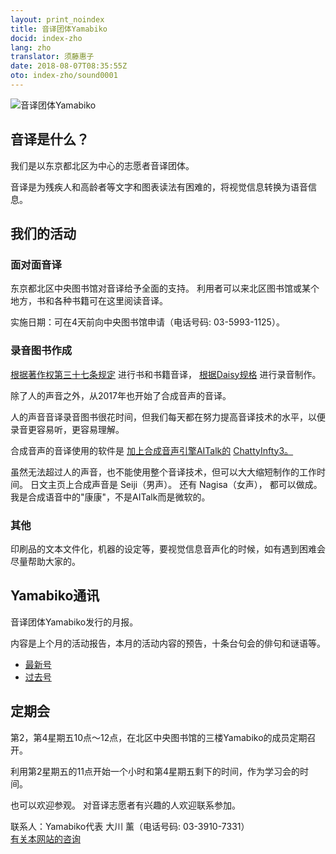 ```yaml
---
layout: print_noindex
title: 音译团体Yamabiko
docid: index-zho
lang: zho
translator: 须藤惠子
date: 2018-08-07T08:35:55Z
oto: index-zho/sound0001
---
```


<img class="fullw" src="media/index/logo-w2color.png" alt="音译团体Yamabiko" />

## <span data-dur="3.290" data-begin="49.859" id="xmri_000D">音译是什么？</span>

<span data-dur="5.228" data-begin="53.174" id="xmri_000E">我们是以东京都北区为中心的志愿者音译团体。</span>

<span data-dur="10.482" data-begin="58.377" id="xmri_000F">音译是为残疾人和高龄者等文字和图表读法有困难的，将视觉信息转换为语音信息。</span>

## <span data-dur="2.474" data-begin="68.859" id="xmri_0010">我们的活动</span>

### <span data-dur="2.703" data-begin="71.333" id="xmri_0011">面对面音译</span>

<span data-dur="5.279" data-begin="74.036" id="xmri_0012">东京都北区中央图书馆对音译给予全面的支持。</span>
<span data-dur="8.442" data-begin="79.264" id="xmri_0013">利用者可以来北区图书馆或某个地方，书和各种书籍可在这里阅读音译。</span>

<span data-dur="11.910" data-begin="87.680" id="xmri_0014">实施日期：可在4天前向中央图书馆申请（电话号码: 03-5993-1125）。</span>

### <span data-dur="3.111" data-begin="99.641" id="xmri_0015">录音图书作成</span>

<span data-dur="2.805" data-begin="102.727" id="xmri_0016"><a href="https://elaws.e-gov.go.jp/search/elawsSearch/elaws_search/lsg0500/detail?lawId=345AC0000000048&openerCode=1" data-dur="2.193" data-begin="105.507" id="xmri_0017">根据著作权第三十七条规定</a></span>
<span data-dur="2.066" data-begin="107.624" id="xmri_0018">进行书和书籍音译，</span>
<span data-dur="1.632" data-begin="109.690"><a href="http://www.dinf.ne.jp/doc/daisy/" data-dur="2.142" data-begin="111.271" id="xmri_0019">根据Daisy规格</a></span>
<span data-dur="3.035" data-begin="113.337" id="xmri_001A">进行录音制作。</span>

<span data-dur="7.166" data-begin="116.397" id="xmri_001B">除了人的声音之外，从2017年也开始了合成音声的音译。</span>

<span data-dur="12.318" data-begin="123.512" id="xmri_001C">人的声音音译录音图书很花时间，但我们每天都在努力提高音译技术的水平，以便录音更容易听，更容易理解。</span>

<span data-dur="2.933" data-begin="135.856" id="xmri_001D">合成音声的音译使用的软件是</span>
<span data-dur="3.494" data-begin="138.789" id="xmri_001E"><a href="https://www.ai-j.jp/about/" data-dur="1.301" data-begin="142.283" id="xmri_001F">加上合成音声引擎AITalk的</a></span>
<span data-dur="1.352" data-begin="143.571" id="xmri_0020"><a href="http://www.sciaccess.net/jp/ChattyInfty/" data-dur="1.849" data-begin="144.897" id="xmri_0021">ChattyInfty3。</a></span>

<span data-dur="9.615" data-begin="146.669" id="xmri_0022">虽然无法超过人的声音，也不能使用整个音译技术，但可以大大缩短制作的工作时间。</span>
<span data-dur="2.448" data-begin="156.284" id="xmri_0023">日文主页上合成声音是</span>
<span data-dur="1.760" data-begin="158.733" id="xmri_0024">Seiji（男声）。</span>
<span data-dur="0.918" data-begin="160.492" id="xmri_0025">还有</span>
<span data-dur="1.709" data-begin="161.410" id="xmri_0026">Nagisa（女声），</span>
<span data-dur="1.811" data-begin="163.119" id="xmri_0027">都可以做成。</span>
<span data-dur="7.498" data-begin="164.904" id="xmri_0028">我是合成语音中的"康康"，不是AITalk而是微软的。</span>

### <span data-dur="2.168" data-begin="172.377" id="xmri_0029">其他</span>

<span data-dur="10.737" data-begin="174.545" id="xmri_002A">印刷品的文本文件化，机器的设定等，要视觉信息音声化的时候，如有遇到困难会尽量帮助大家的。</span>

## <span data-dur="2.907" data-begin="185.307" id="xmri_002B">Yamabiko通讯</span>

<span data-dur="3.341" data-begin="188.240" id="xmri_002C">音译团体Yamabiko发行的月报。</span>

<span data-dur="9.054" data-begin="191.555" id="xmri_002D">内容是上个月的活动报告，本月的活动内容的预告，十条台句会的俳句和谜语等。</span>

- <span data-dur="0.918" data-begin="200.609" id="xmri_002E"><a href="./p/tusin202107.html" data-dur="1.964" data-begin="201.502" id="xmri_002F">最新号</a></span>
- <span data-dur="0.893" data-begin="203.465" id="xmri_0030"><a href="./p/bn.html" data-dur="2.142" data-begin="204.332" id="xmri_0031">过去号</a></span>

## <span data-dur="2.270" data-begin="206.475" id="xmri_0032">定期会</span>

<span data-dur="8.875" data-begin="208.795" id="xmri_0033">第2，第4星期五10点～12点，在北区中央图书馆的三楼Yamabiko的成员定期召开。</span>

<span data-dur="8.824" data-begin="217.569" id="xmri_0034">利用第2星期五的11点开始一个小时和第4星期五剩下的时间，作为学习会的时间。</span>

<span data-dur="2.423" data-begin="226.342" id="xmri_0035">也可以欢迎参观。</span>
<span data-dur="4.438" data-begin="228.739" id="xmri_0036">对音译志愿者有兴趣的人欢迎联系参加。</span>

<span data-dur="8.289" data-begin="233.177" id="xmri_0037">联系人：Yamabiko代表 大川 薰（电话号码: 03-3910-7331）</span>  
<span data-dur="1.836" data-begin="241.516" id="xmri_0038"><a href="mailto:ymbk2016ml@gmail.com?Subject=有关Yamabiko网站的咨询" data-dur="1.938" data-begin="243.327" id="xmri_0039">有关本网站的咨询</a></span>

